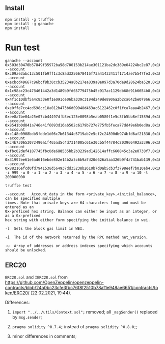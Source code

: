 
## Install

```
npm install -g truffle
npm install -g ganache
npm install
```

# Run test

```
ganache --account 0x503d30470b57849f35972ba58d700153b214ae301121ba2dc389e04224bc2e87,0x1000000000000000000 --account 0xc09ae3abc13c501fb9ff1c3c8ad3256678416f73a41433411f1714ae7b547fe3,0x1000000000000000000 --account 0xecbcd49667c96bcf8b30ccb35234a0b217ea039a8e097d3a70de9d28624ba520,0x1000000000000000000 --account 0x1c98ac23c478461442a3d1489b9fd65779475b45c917ac1129db68d91b6654b8,0x1000000000000000000 --account 0x4f1c10dbf5a4c833e0f1e091ce06ba339c3194d249de8906a2b2ca642be07966,0x1000000000000000000 --account 0xe0ffe7cc4cd698cc18a012b473b6d09948d463ac6122462c0f1fca7aaa4b2467,0x1000000000000000000 --account 0xee8a7be04a25e07cb44497dfb3ec125e0098b5eab0580f1e5c3fb5bb8ef1589d,0x1000000000000000000 --account 0x8541b0d841a746e41f6093d16ab502c6179b727e775fb5feca77dd49e6b0ed8a,0x1000000000000000000 --account 0xc148e0908bdb5fdde1d06c7b61344e5719ab2e5cf2c24890db974bfd6af21830,0x1000000000000000000 --account 0xc4b730653072490a1f465ad5c4d7314005c61e30cb5f44784c203966492a3396,0x1000000000000000000 --account 0xfbc02def4107745fbc0de688535bb2b3239ad142614affc660845c3a2e0730f7,0x1000000000000000000 --account 0x31997ee61e6ad616ebde802e14b2a3c6b9a7d20d626a5aa326b9f4a741bab139,0x1000000000000000000 --account 0x88216efcd0fd7941538d564937dd35238b2610b7d0ab5cb3f3798eef7b010eb4,0x1000000000000000000 -i 999 -u 0 -u 1 -u 2 -u 3 -u 4 -u 5 -u 6 -u 7 -u 8 -u 9 -u 10 -l 200000000

truffle test
```

```
--account   Account data in the form <private_key>,<initial_balance>, can be specified multiple
times. Note that private keys are 64 characters long and must be entered as an
0x-prefixed hex string. Balance can either be input as an integer, or as a 0x-prefixed
hex string with either form specifying the initial balance in wei.

-l  Sets the block gas limit in WEI.

-i  The id of the network returned by the RPC method net_version.

-u  Array of addresses or address indexes specifying which accounts should be unlocked.
```

## ERC20

`ERC20.sol` and `IERC20.sol` from https://github.com/OpenZeppelin/openzeppelin-contracts/blob/24a0bc23cfe3fbc76f8f2510b78af1e948ae6651/contracts/token/ERC20/ (22.02.2021, 19:44).

Differences:

1. `import "../../utils/Context.sol";` removed;
  all `_msgSender()` replaced by `msg.sender`;

2. `pragma solidity ^0.7.4;` instead of `pragma solidity ^0.8.0;`;

3. minor differences in comments;